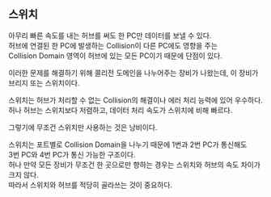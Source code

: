 ## 스위치

아무리 빠른 속도를 내는 허브를 써도 한 PC만 데이터를 보낼 수 있다.  
허브에 연결된 한 PC에 발생하는 Collision이 다른 PC에도 영향을 주는  
Collision Domain 영역이 허브에 있는 모든 PC이기 때문에 단점이 있다.

이러한 문제를 해결하기 위해 콜리전 도메인을 나누어주는 장비가 나왔는데, 이 장비가  
브리지 또는 스위치이다.

스위치는 허브가 처리할 수 없는 Collision의 해결이나 에러 처리 능력에 있어 우수하다.  
허나 허브는 스위치보다 저렴하고, 데이터 처리 속도가 스위치에 비해 빠르다.

그렇기에 무조건 스위치만 사용하는 것은 낭비이다.

스위치는 포트별로 Collision Domain을 나누기 때문에 1번과 2번 PC가 통신해도  
3번 PC와 4번 PC가 통신 가능한 구조이다.  
허나 만약 모든 장비가 무조건 한 곳으로만 향하는 경우는 스위치와 허브의 속도 차이가 크지 않다.  
따라서 스위치와 허브를 적당히 골라쓰는 것이 중요하다.
